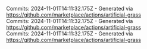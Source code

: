 Commits: 2024-11-01T14:11:32.175Z - Generated via https://github.com/marketplace/actions/artificial-grass
<br>
Commits: 2024-11-01T14:11:32.175Z - Generated via https://github.com/marketplace/actions/artificial-grass
<br>
Commits: 2024-11-01T14:11:32.175Z - Generated via https://github.com/marketplace/actions/artificial-grass
<br>
